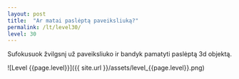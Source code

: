 ```yaml
---
layout: post
title:  "Ar matai paslėptą paveiksliuką?"
permalink: /lt/level30/
level: 30
---
```

Sufokusuok žvilgsnį už paveiksliuko ir bandyk pamatyti paslėptą 3d objektą.

![Level {{page.level}}]({{ site.url }}/assets/level_{{page.level}}.png)